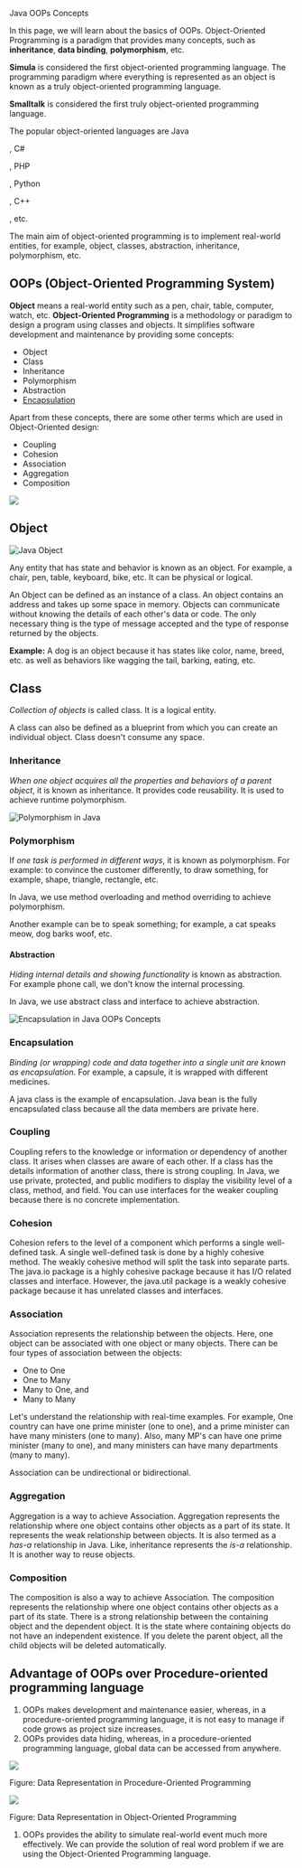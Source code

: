 Java OOPs Concepts

In this page, we will learn about the basics of OOPs. Object-Oriented Programming is a paradigm that provides many concepts, such as **inheritance**, **data binding**, **polymorphism**, etc.

**Simula** is considered the first object-oriented programming language. The programming paradigm where everything is represented as an object is known as a truly object-oriented programming language.

**Smalltalk** is considered the first truly object-oriented programming language.

The popular object-oriented languages are Java

, C\#

, PHP

, Python

, C++

, etc.

The main aim of object-oriented programming is to implement real-world entities, for example, object, classes, abstraction, inheritance, polymorphism, etc.

## OOPs (Object-Oriented Programming System)

**Object** means a real-world entity such as a pen, chair, table, computer, watch, etc. **Object-Oriented Programming** is a methodology or paradigm to design a program using classes and objects. It simplifies software development and maintenance by providing some concepts:

-   Object
-   Class
-   Inheritance
-   Polymorphism
-   Abstraction
-   [Encapsulation](https://www.javatpoint.com/encapsulation)

Apart from these concepts, there are some other terms which are used in Object-Oriented design:

-   Coupling
-   Cohesion
-   Association
-   Aggregation
-   Composition

![](media/245c5cc5d9b37458dfd437a4b12ef1c4.png)

## Object

![Java Object](media/e86b387603891206951b6255377efe1b.png)

Any entity that has state and behavior is known as an object. For example, a chair, pen, table, keyboard, bike, etc. It can be physical or logical.

An Object can be defined as an instance of a class. An object contains an address and takes up some space in memory. Objects can communicate without knowing the details of each other's data or code. The only necessary thing is the type of message accepted and the type of response returned by the objects.

**Example:** A dog is an object because it has states like color, name, breed, etc. as well as behaviors like wagging the tail, barking, eating, etc.

## Class

*Collection of objects* is called class. It is a logical entity.

A class can also be defined as a blueprint from which you can create an individual object. Class doesn't consume any space.

### Inheritance

*When one object acquires all the properties and behaviors of a parent object*, it is known as inheritance. It provides code reusability. It is used to achieve runtime polymorphism.

![Polymorphism in Java](media/bcb33fb53b954e0322d6aa4c9f712ef6.gif)

### Polymorphism

If *one task is performed in different ways*, it is known as polymorphism. For example: to convince the customer differently, to draw something, for example, shape, triangle, rectangle, etc.

In Java, we use method overloading and method overriding to achieve polymorphism.

Another example can be to speak something; for example, a cat speaks meow, dog barks woof, etc.

#### **Abstraction**

*Hiding internal details and showing functionality* is known as abstraction. For example phone call, we don't know the internal processing.

In Java, we use abstract class and interface to achieve abstraction.

![Encapsulation in Java OOPs Concepts](media/2ac3c15f641249be503fa08c89679b1a.png)

### Encapsulation

*Binding (or wrapping) code and data together into a single unit are known as encapsulation*. For example, a capsule, it is wrapped with different medicines.

A java class is the example of encapsulation. Java bean is the fully encapsulated class because all the data members are private here.

### Coupling

Coupling refers to the knowledge or information or dependency of another class. It arises when classes are aware of each other. If a class has the details information of another class, there is strong coupling. In Java, we use private, protected, and public modifiers to display the visibility level of a class, method, and field. You can use interfaces for the weaker coupling because there is no concrete implementation.

### Cohesion

Cohesion refers to the level of a component which performs a single well-defined task. A single well-defined task is done by a highly cohesive method. The weakly cohesive method will split the task into separate parts. The java.io package is a highly cohesive package because it has I/O related classes and interface. However, the java.util package is a weakly cohesive package because it has unrelated classes and interfaces.

### Association

Association represents the relationship between the objects. Here, one object can be associated with one object or many objects. There can be four types of association between the objects:

-   One to One
-   One to Many
-   Many to One, and
-   Many to Many

Let's understand the relationship with real-time examples. For example, One country can have one prime minister (one to one), and a prime minister can have many ministers (one to many). Also, many MP's can have one prime minister (many to one), and many ministers can have many departments (many to many).

Association can be undirectional or bidirectional.

### Aggregation

Aggregation is a way to achieve Association. Aggregation represents the relationship where one object contains other objects as a part of its state. It represents the weak relationship between objects. It is also termed as a *has-a* relationship in Java. Like, inheritance represents the *is-a* relationship. It is another way to reuse objects.

### Composition

The composition is also a way to achieve Association. The composition represents the relationship where one object contains other objects as a part of its state. There is a strong relationship between the containing object and the dependent object. It is the state where containing objects do not have an independent existence. If you delete the parent object, all the child objects will be deleted automatically.

## Advantage of OOPs over Procedure-oriented programming language

1.  OOPs makes development and maintenance easier, whereas, in a procedure-oriented programming language, it is not easy to manage if code grows as project size increases.
2.  OOPs provides data hiding, whereas, in a procedure-oriented programming language, global data can be accessed from anywhere.

![](media/95dd52c9ad3c719201383a0e0b69ffff.png)

Figure: Data Representation in Procedure-Oriented Programming

![](media/51142ef50840f360a67de708eec8c9ae.png)

Figure: Data Representation in Object-Oriented Programming

1.  OOPs provides the ability to simulate real-world event much more effectively. We can provide the solution of real word problem if we are using the Object-Oriented Programming language.

